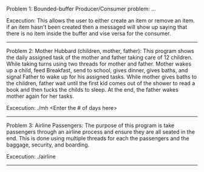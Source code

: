 Problem 1: Bounded-buffer Producer/Consumer problem:
...

Excecution:
This allows the user to either create an item or remove an item. if an item hasn't been created then a messaged will show up saying that there is no item inside the buffer and vise versa for the consumer.

--------------------------------------------------------------
Problem 2: Mother Hubbard (children, mother, father):
This program shows the daily assigned task of the mother and father taking care of 12 children. While taking turns using two threads for mother and father.
Mother wakes up a child, feed Breakfast, send to school, gives dinner, gives baths, and signal Father to wake up for his assigned tasks.
While mother gives baths to the children, father wait until the first kid comes out of the shower to read a book and then tucks the childs to sleep.
At the end, the father wakes mother again for her tasks.

Excecution:
./mh <Enter the # of days here>

--------------------------------------------------------------
Problem 3: Airline Passengers:
The purpose of this program is take passengers through
an airline process and ensure they are all seated in
the end. This is done using multiple threads for each
the passengers and the baggage, security, and boarding.

Excecution:
./airline <passengers> <baggage handlers> <security screeners> <flight attendants>

--------------------------------------------------------------
